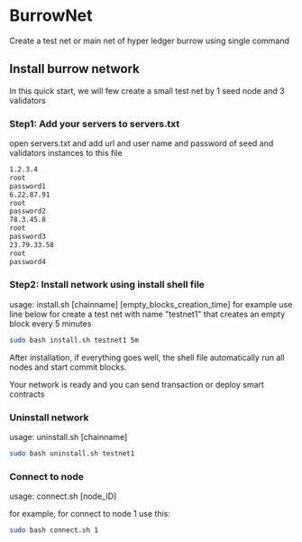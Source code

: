 # BurrowNet
Create a test net or main net of hyper ledger burrow using single command 

## Install burrow network

In this quick start, we will few create a small test net by 1 seed node and 3 validators

### Step1: Add your servers to servers.txt
open servers.txt and add url and user name and password of seed and validators instances to this file 
```bash
1.2.3.4
root
password1
6.22.87.91
root
password2
78.3.45.8
root
password3
23.79.33.58
root
password4
```
### Step2: Install network using install shell file
usage: install.sh [chainname] [empty_blocks_creation_time]
for example use line below for create a test net with name "testnet1" that creates an empty block every 5 minutes
```bash
sudo bash install.sh testnet1 5m
```
After installation, if everything goes well, the shell file automatically run all nodes and start commit blocks.

Your network is ready and you can send transaction or deploy smart contracts 

### Uninstall network 
usage: uninstall.sh [chainname]
```bash
sudo bash uninstall.sh testnet1
```
### Connect to node
usage: connect.sh [node_ID]

for example, for connect to node 1 use this:
```bash
sudo bash connect.sh 1
```
